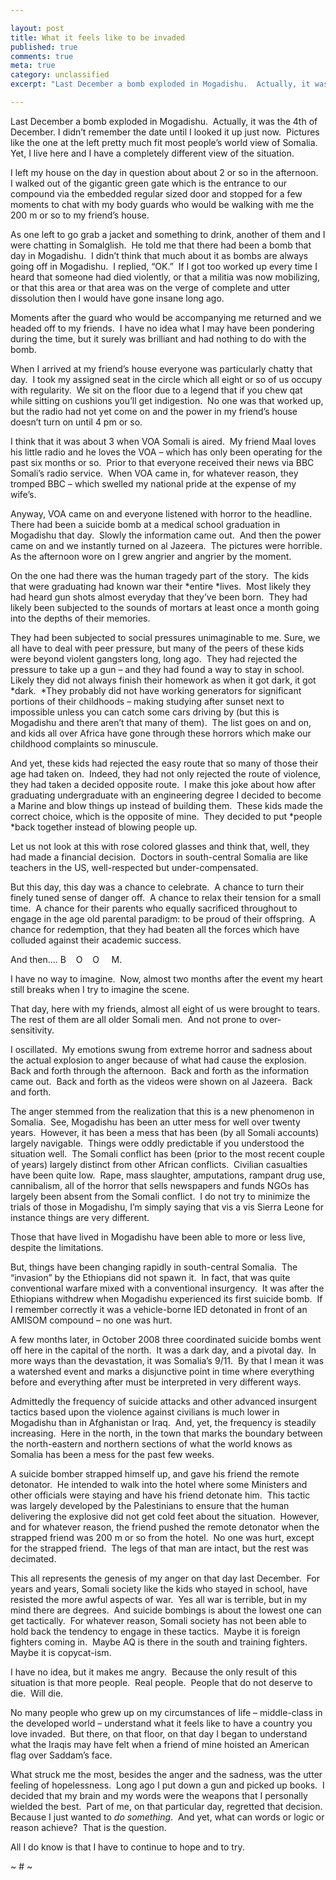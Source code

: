 ```yaml
---

layout: post
title: What it feels like to be invaded
published: true
comments: true
meta: true
category: unclassified
excerpt: "Last December a bomb exploded in Mogadishu.  Actually, it was the 4th of December. I didn’t remember the date until I looked it up just now.  Pictures like the one at the left pretty much fit most people’s world view of Somalia.  Yet, I live here and I have a completely different view of the situation."

---
```


Last December a bomb exploded in Mogadishu.  Actually, it was the 4th of December. I didn’t remember the date until I looked it up just now.  Pictures like the one at the left pretty much fit most people’s world view of Somalia.  Yet, I live here and I have a completely different view of the situation.

I left my house on the day in question about about 2 or so in the afternoon.   I walked out of the gigantic green gate which is the entrance to our compound via the embedded regular sized door and stopped for a few moments to chat with my body guards who would be walking with me the 200 m or so to my friend’s house.  

As one left to go grab a jacket and something to drink, another of them and I were chatting in Somalglish.  He told me that there had been a bomb that day in Mogadishu.  I didn’t think that much about it as bombs are always going off in Mogadishu.  I replied, “OK.”  If I got too worked up every time I heard that someone had died violently, or that a militia was now mobilizing, or that this area or that area was on the verge of complete and utter dissolution then I would have gone insane long ago.  

Moments after the guard who would be accompanying me returned and we headed off to my friends.  I have no idea what I may have been pondering during the time, but it surely was brilliant and had nothing to do with the bomb.  

When I arrived at my friend’s house everyone was particularly chatty that day.  I took my assigned seat in the circle which all eight or so of us occupy with regularity.  We sit on the floor due to a legend that if you chew qat while sitting on cushions you’ll get indigestion.  No one was that worked up, but the radio had not yet come on and the power in my friend’s house doesn’t turn on until 4 pm or so.  

I think that it was about 3 when VOA Somali is aired.  My friend Maal loves his little radio and he loves the VOA – which has only been operating for the past six months or so.  Prior to that everyone received their news via BBC Somali’s radio service.  When VOA came in, for whatever reason, they tromped BBC – which swelled my national pride at the expense of my wife’s.  

Anyway, VOA came on and everyone listened with horror to the headline.  There had been a suicide bomb at a medical school graduation in Mogadishu that day.  Slowly the information came out.  And then the power came on and we instantly turned on al Jazeera.  The pictures were horrible.  As the afternoon wore on I grew angrier and angrier by the moment.  

On the one had there was the human tragedy part of the story.  The kids that were graduating had known war their *entire *lives.  Most likely they had heard gun shots almost everyday that they’ve been born.  They had likely been subjected to the sounds of mortars at least once a month going into the depths of their memories.  

They had been subjected to social pressures unimaginable to me. Sure, we all have to deal with peer pressure, but many of the peers of these kids were beyond violent gangsters long, long ago.  They had rejected the pressure to take up a gun – and they had found a way to stay in school.  Likely they did not always finish their homework as when it got dark, it got *dark.  *They probably did not have working generators for significant portions of their childhoods – making studying after sunset next to impossible unless you can catch some cars driving by (but this is Mogadishu and there aren’t that many of them).  The list goes on and on, and kids all over Africa have gone through these horrors which make our childhood complaints so minuscule.  

And yet, these kids had rejected the easy route that so many of those their age had taken on.  Indeed, they had not only rejected the route of violence, they had taken a decided opposite route.  I make this joke about how after graduating undergraduate with an engineering degree I decided to become a Marine and blow things up instead of building them.  These kids made the correct choice, which is the opposite of mine.  They decided to put *people *back together instead of blowing people up.  

Let us not look at this with rose colored glasses and think that, well, they had made a financial decision.  Doctors in south-central Somalia are like teachers in the US, well-respected but under-compensated.  

But this day, this day was a chance to celebrate.  A chance to turn their finely tuned sense of danger off.  A chance to relax their tension for a small time.  A chance for their parents who equally sacrificed throughout to engage in the age old parental paradigm: to be proud of their offspring.  A chance for redemption, that they had beaten all the forces which have colluded against their academic success.  

And then…. B    O    O     M. 

I have no way to imagine.  Now, almost two months after the event my heart still breaks when I try to imagine the scene.  

That day, here with my friends, almost all eight of us were brought to tears.  The rest of them are all older Somali men.  And not prone to over-sensitivity.  

I oscillated.  My emotions swung from extreme horror and sadness about the actual explosion to anger because of what had cause the explosion.  Back and forth through the afternoon.  Back and forth as the information came out.  Back and forth as the videos were shown on al Jazeera.  Back and forth.

The anger stemmed from the realization that this is a new phenomenon in Somalia.  See, Mogadishu has been an utter mess for well over twenty years.  However, it has been a mess that has been (by all Somali accounts) largely navigable.  Things were oddly predictable if you understood the situation well.  The Somali conflict has been (prior to the most recent couple of years) largely distinct from other African conflicts.  Civilian casualties have been quite low.  Rape, mass slaughter, amputations, rampant drug use, cannibalism, all of the horror that sells newspapers and funds NGOs has largely been absent from the Somali conflict.  I do not try to minimize the trials of those in Mogadishu, I’m simply saying that vis a vis Sierra Leone for instance things are very different. 

Those that have lived in Mogadishu have been able to more or less live, despite the limitations.  

But, things have been changing rapidly in south-central Somalia.  The “invasion” by the Ethiopians did not spawn it.  In fact, that was quite conventional warfare mixed with a conventional insurgency.  It was after the Ethiopians withdrew when Mogadishu experienced its first suicide bomb.  If I remember correctly it was a vehicle-borne IED detonated in front of an AMISOM compound – no one was hurt.  

A few months later, in October 2008 three coordinated suicide bombs went off here in the capital of the north.  It was a dark day, and a pivotal day.  In more ways than the devastation, it was Somalia’s 9/11.  By that I mean it was a watershed event and marks a disjunctive point in time where everything before and everything after must be interpreted in very different ways.  

Admittedly the frequency of suicide attacks and other advanced insurgent tactics based upon the violence against civilians is much lower in Mogadishu than in Afghanistan or Iraq.  And, yet, the frequency is steadily increasing.  Here in the north, in the town that marks the boundary between the north-eastern and northern sections of what the world knows as Somalia has been a mess for the past few weeks.  

A suicide bomber strapped himself up, and gave his friend the remote detonator.  He intended to walk into the hotel where some Ministers and other officials were staying and have his friend detonate him.  This tactic was largely developed by the Palestinians to ensure that the human delivering the explosive did not get cold feet about the situation.  However, and for whatever reason, the friend pushed the remote detonator when the strapped friend was 200 m or so from the hotel.  No one was hurt, except for the strapped friend.  The legs of that man are intact, but the rest was decimated.  

This all represents the genesis of my anger on that day last December.  For years and years, Somali society like the kids who stayed in school, have resisted the more awful aspects of war.  Yes all war is terrible, but in my mind there are degrees.  And suicide bombings is about the lowest one can get tactically.  For whatever reason, Somali society has not been able to hold back the tendency to engage in these tactics.  Maybe it is foreign fighters coming in.  Maybe AQ is there in the south and training fighters.  Maybe it is copycat-ism.  

I have no idea, but it makes me angry.  Because the only result of this situation is that more people.  Real people.  People that do not deserve to die.  Will die.  

No many people who grew up on my circumstances of life – middle-class in the developed world – understand what it feels like to have a country you love invaded.  But there, on that floor, on that day I began to understand what the Iraqis may have felt when a friend of mine hoisted an American flag over Saddam’s face.  

What struck me the most, besides the anger and the sadness, was the utter feeling of hopelessness.  Long ago I put down a gun and picked up books.  I decided that my brain and my words were the weapons that I personally wielded the best.  Part of me, on that particular day, regretted that decision.  Because I just wanted to *do something*.  And yet, what can words or logic or reason achieve?  That is the question.  

All I do know is that I have to continue to hope and to try.

~ # ~